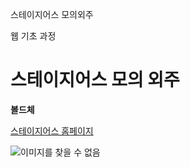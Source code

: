 스테이지어스 모의외주

웹 기초 과정

# 스테이지어스 모의 외주

**볼드체**

[스테이지어스 홈페이지](http://15.164.224.102:8080/project)

![이미지를 찾을 수 없음]()
